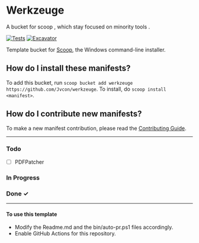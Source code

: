 # Werkzeuge

A bucket for scoop , which stay focused on minority tools .

<!-- Uncomment the following line after replacing placeholders -->
[![Tests](https://github.com/Jvcon/werkzeuge/actions/workflows/ci.yml/badge.svg)](https://github.com/Jvcon/werkzeuge/actions/workflows/ci.yml) [![Excavator](https://github.com/Jvcon/werkzeuge/actions/workflows/excavator.yml/badge.svg)](https://github.com/Jvcon/werkzeuge/actions/workflows/excavator.yml)

Template bucket for [Scoop](https://scoop.sh), the Windows command-line installer.

How do I install these manifests?
---------------------------------

To add this bucket, run `scoop bucket add werkzeuge https://github.com/Jvcon/werkzeuge`. To install, do `scoop install <manifest>`.

How do I contribute new manifests?
----------------------------------

To make a new manifest contribution, please read the [Contributing Guide](https://github.com/ScoopInstaller/.github/blob/main/.github/CONTRIBUTING.md).

----

### Todo
- [ ] PDFPatcher

### In Progress


### Done ✓

----
#### To use this template

- Modify the Readme.md and the bin/auto-pr.ps1 files accordingly.
- Enable GitHub Actions for this repository.
